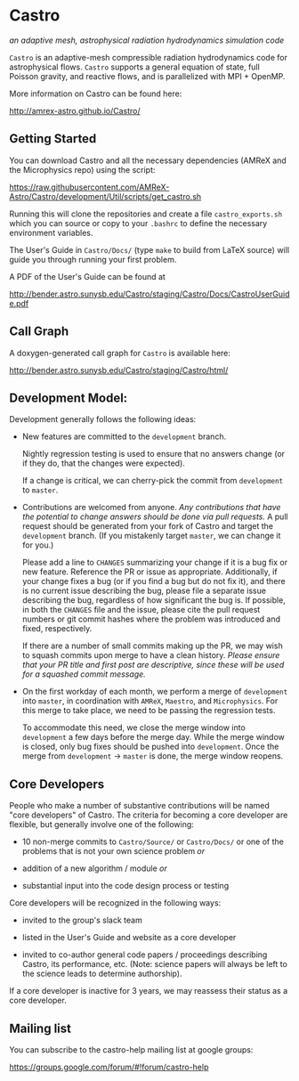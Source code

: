 # Castro
*an adaptive mesh, astrophysical radiation hydrodynamics simulation code*

`Castro` is an adaptive-mesh compressible radiation hydrodynamics
code for astrophysical flows.  `Castro` supports a general equation of
state, full Poisson gravity, and reactive flows, and is parallelized
with MPI + OpenMP.

More information on Castro can be found here:

http://amrex-astro.github.io/Castro/


## Getting Started

You can download Castro and all the necessary dependencies (AMReX and
the Microphysics repo) using the script:

https://raw.githubusercontent.com/AMReX-Astro/Castro/development/Util/scripts/get_castro.sh

Running this will clone the repositories and create a file
`castro_exports.sh` which you can source or copy to your `.bashrc`
to define the necessary environment variables.

The User's Guide in `Castro/Docs/` (type `make` to build from
LaTeX source) will guide you through running your first problem.

A PDF of the User's Guide can be found at

http://bender.astro.sunysb.edu/Castro/staging/Castro/Docs/CastroUserGuide.pdf


## Call Graph

A doxygen-generated call graph for `Castro` is available here:

http://bender.astro.sunysb.edu/Castro/staging/Castro/html/


## Development Model:

Development generally follows the following ideas:

  * New features are committed to the `development` branch.

    Nightly regression testing is used to ensure that no answers
    change (or if they do, that the changes were expected).

    If a change is critical, we can cherry-pick the commit from
    `development` to `master`.

  * Contributions are welcomed from anyone.  *Any contributions that
    have the potential to change answers should be done via pull
    requests.*   A pull request should be generated from your fork of
    Castro and target the `development` branch.  (If you mistakenly
    target `master`, we can change it for you.)

    Please add a line to `CHANGES` summarizing your change if it
    is a bug fix or new feature.  Reference the PR or issue as
    appropriate. Additionally, if your change fixes a bug (or if
    you find a bug but do not fix it), and there is no current
    issue describing the bug, please file a separate issue describing
    the bug, regardless of how significant the bug is. If possible,
    in both the `CHANGES` file and the issue, please cite the pull
    request numbers or git commit hashes where the problem was
    introduced and fixed, respectively.

    If there are a number of small commits making up the PR, we may
    wish to squash commits upon merge to have a clean history.
    *Please ensure that your PR title and first post are descriptive,
    since these will be used for a squashed commit message.*

  * On the first workday of each month, we perform a merge of
    `development` into `master`, in coordination with `AMReX`,
    `Maestro`, and `Microphysics`.  For this merge to take place, we
    need to be passing the regression tests.

    To accommodate this need, we close the merge window into
    `development` a few days before the merge day.  While the merge
    window is closed, only bug fixes should be pushed into
    `development`.  Once the merge from `development` -> `master` is
    done, the merge window reopens.


## Core Developers

People who make a number of substantive contributions will be named
"core developers" of Castro.  The criteria for becoming a core
developer are flexible, but generally involve one of the following:

  * 10 non-merge commits to `Castro/Source/` or `Castro/Docs/` or one
    of the problems that is not your own science problem *or*

  * addition of a new algorithm / module  *or*

  * substantial input into the code design process or testing

Core developers will be recognized in the following ways:

  * invited to the group's slack team

  * listed in the User's Guide and website as a core developer

  * invited to co-author general code papers / proceedings describing
    Castro, its performance, etc.  (Note: science papers will always
    be left to the science leads to determine authorship).

If a core developer is inactive for 3 years, we may reassess their
status as a core developer.



## Mailing list

You can subscribe to the castro-help mailing list at google groups:

https://groups.google.com/forum/#!forum/castro-help
